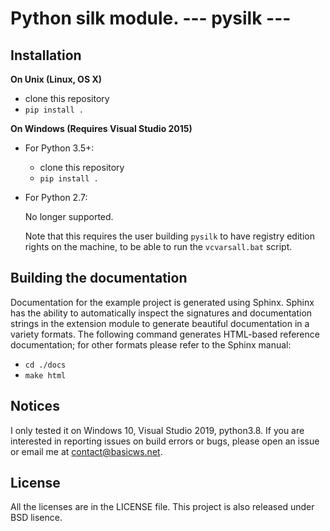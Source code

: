 Python silk module. --- pysilk ---
=============

Installation
------------

**On Unix (Linux, OS X)**

 - clone this repository
 - `pip install .`

**On Windows (Requires Visual Studio 2015)**

 - For Python 3.5+:
     - clone this repository
     - `pip install .`
 - For Python 2.7:

   No longer supported.

   Note that this requires the user building `pysilk` to have registry edition
   rights on the machine, to be able to run the `vcvarsall.bat` script.


Building the documentation
--------------------------

Documentation for the example project is generated using Sphinx. Sphinx has the
ability to automatically inspect the signatures and documentation strings in
the extension module to generate beautiful documentation in a variety formats.
The following command generates HTML-based reference documentation; for other
formats please refer to the Sphinx manual:

 - `cd ./docs`
 - `make html`

Notices
--------------------------

I only tested it on Windows 10, Visual Studio 2019, python3.8. If you are interested in
reporting issues on build errors or bugs, please open an issue or email me at contact@basicws.net.

License
-------

All the licenses are in the LICENSE file. This project is also
released under BSD lisence.


[`cibuildwheel`]:          https://cibuildwheel.readthedocs.io
